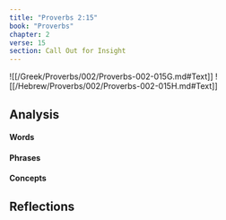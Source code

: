 ```yaml
---
title: "Proverbs 2:15"
book: "Proverbs"
chapter: 2
verse: 15
section: Call Out for Insight
---
```

![[/Greek/Proverbs/002/Proverbs-002-015G.md#Text]]
![[/Hebrew/Proverbs/002/Proverbs-002-015H.md#Text]]

## Analysis

#### Words

#### Phrases

#### Concepts

## Reflections
